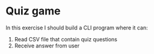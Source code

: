 # Quiz game

In this exercise I should build a CLI program where it can:

1. Read CSV file that contain quiz questions
2. Receive answer from user
